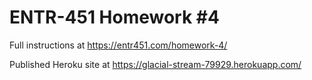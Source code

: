 # ENTR-451 Homework #4

Full instructions at https://entr451.com/homework-4/

Published Heroku site at https://glacial-stream-79929.herokuapp.com/ 